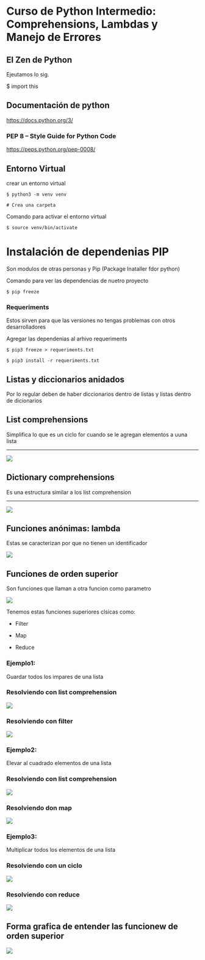 # Curso de Python Intermedio: Comprehensions, Lambdas y Manejo de Errores

## El Zen de Python

Ejeutamos lo sig.

$ import this

## Documentación de python

https://docs.python.org/3/

### PEP 8 – Style Guide for Python Code

https://peps.python.org/pep-0008/

## Entorno Virtual

crear un entorno virtual

```python=3
$ python3 -m venv venv

# Crea una carpeta

```

Comando para activar el entorno virtual

```python=3
$ source venv/bin/activate
```

# Instalación de dependenias PIP

Son modulos de otras personas
y Pip (Package Inataller fdor python)

Comando para ver las dependencias de nuetro proyecto 

```python=3
$ pip freeze
```

### Requeriments

Estos sirven para que las versiones no tengas problemas con otros desarrolladores

Agregar las dependenias al arhivo requeriments

```python=3
$ pip3 freeze > requeriments.txt

$ pip3 install -r requeriments.txt
```

## Listas y diccionarios anidados

Por lo regular deben de haber diccionarios dentro de listas 
y listas dentro de dicionarios

## List comprehensions
Simplifica lo que es un ciclo for cuando se le agregan elementos a uuna lista
<hr>

![](https://i.imgur.com/7qANRot.png)

## Dictionary comprehensions
Es una estructura similar a los list comprehension
<hr>

![](https://i.imgur.com/Cxno69l.png)

## Funciones anónimas: lambda

Estas se caracterizan por que no tienen un identificador

![](https://i.imgur.com/WjeOCmF.png)


## Funciones de orden superior 

Son funciones que llaman a otra funcion como parametro

![](https://i.imgur.com/CQ1gUjx.png)

Tenemos estas funciones superiores clsicas como:

- Filter

- Map

- Reduce

### Ejemplo1:

Guardar todos los impares de una lista

### Resolviendo con list comprehension

![](https://i.imgur.com/F2l23bw.png)

### Resolviendo con filter

![](https://i.imgur.com/3R5HJpU.png)

### Ejemplo2:

Elevar al cuadrado elementos de una lista

### Resolviendo con list comprehension

![](https://i.imgur.com/Zq0REXO.png)

### Resolviendo don map

![](https://i.imgur.com/mS1rElI.png)

### Ejemplo3:

Multiplicar todos los elementos de una lista

### Resolviendo con un ciclo

![](https://i.imgur.com/N7qUKrK.png)

### Resolviendo con reduce 

![](https://i.imgur.com/ujlXuV1.png)

## Forma grafica de entender las funcionew de orden superior 

![](https://i.imgur.com/CM7dyzJ.png)














  